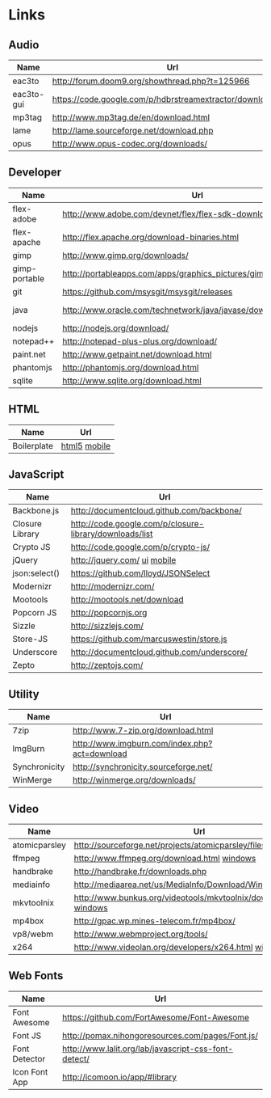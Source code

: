 Links
=====

## Audio
Name       | Url                                                          | Version
---        | ---                                                          | ---
eac3to     | http://forum.doom9.org/showthread.php?t=125966               | 3.2.7
eac3to-gui | https://code.google.com/p/hdbrstreamextractor/downloads/list | 0.8
mp3tag     | http://www.mp3tag.de/en/download.html                        | 2.66
lame       | http://lame.sourceforge.net/download.php                     | 3.99
opus       | http://www.opus-codec.org/downloads/                         | 0.1.9

## Developer
Name          | Url                                                                | Version
----          | ---                                                                | ---
flex-adobe    | http://www.adobe.com/devnet/flex/flex-sdk-download.html            | 4.6 * EOL
flex-apache   | http://flex.apache.org/download-binaries.html                      | 4.13.0
gimp          | http://www.gimp.org/downloads/                                     | 2.8.14
gimp-portable | http://portableapps.com/apps/graphics_pictures/gimp_portable       | 2.8.14
git           | https://github.com/msysgit/msysgit/releases                        | 1.9.5
java          | http://www.oracle.com/technetwork/java/javase/downloads/index.html | 7u## / 8u##
nodejs        | http://nodejs.org/download/                                        | 0.10.35
notepad++     | http://notepad-plus-plus.org/download/                             | 6.7.4
paint.net     | http://www.getpaint.net/download.html                              | 4.0.5
phantomjs     | http://phantomjs.org/download.html                                 | 1.9.8
sqlite        | http://www.sqlite.org/download.html                                | 3.8.7.4

## HTML
Name        | Url
----        | ---
Boilerplate | [html5](http://html5boilerplate.com) [mobile](http://html5boilerplate.com/mobile)

## JavaScript
Name | Url
---- | ---
Backbone.js     | http://documentcloud.github.com/backbone/
Closure Library | http://code.google.com/p/closure-library/downloads/list
Crypto JS       | http://code.google.com/p/crypto-js/
jQuery          | http://jquery.com/ [ui](http://jqueryui.com/) [mobile](http://jquerymobile.com/)
json:select()   | https://github.com/lloyd/JSONSelect
Modernizr       | http://modernizr.com/
Mootools        | http://mootools.net/download
Popcorn JS      | http://popcornjs.org
Sizzle          | http://sizzlejs.com/
Store-JS        | https://github.com/marcuswestin/store.js
Underscore      | http://documentcloud.github.com/underscore/
Zepto           | http://zeptojs.com/

## Utility
Name          | Url
----          | ---
7zip          | http://www.7-zip.org/download.html
ImgBurn       | http://www.imgburn.com/index.php?act=download
Synchronicity | http://synchronicity.sourceforge.net/
WinMerge      | http://winmerge.org/downloads/

## Video
Name          | Url
----          | ---
atomicparsley | http://sourceforge.net/projects/atomicparsley/files/atomicparsley/
ffmpeg        | http://www.ffmpeg.org/download.html [windows](http://ffmpeg.zeranoe.com/builds/)
handbrake     | http://handbrake.fr/downloads.php
mediainfo     | http://mediaarea.net/us/MediaInfo/Download/Windows
mkvtoolnix    | http://www.bunkus.org/videotools/mkvtoolnix/downloads.html [windows](http://www.fosshub.com/MKVToolNix.html)
mp4box        | http://gpac.wp.mines-telecom.fr/mp4box/
vp8/webm      | http://www.webmproject.org/tools/
x264          | http://www.videolan.org/developers/x264.html [win32](http://download.videolan.org/pub/videolan/x264/binaries/win32/) [win64](http://download.videolan.org/pub/videolan/x264/binaries/win64/)

## Web Fonts
Name          | Url
----          | ---
Font Awesome  | https://github.com/FortAwesome/Font-Awesome
Font JS       | http://pomax.nihongoresources.com/pages/Font.js/
Font Detector | http://www.lalit.org/lab/javascript-css-font-detect/
Icon Font App | http://icomoon.io/app/#library

